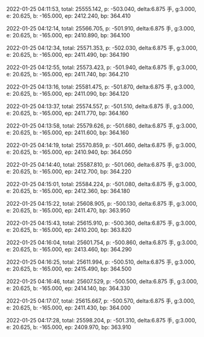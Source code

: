 2022-01-25 04:11:53, total: 25555.142, p: -503.040, delta:6.875 手, g:3.000, e: 20.625, b: -165.000, ep: 2412.240, bp: 364.410

2022-01-25 04:12:14, total: 25566.705, p: -501.910, delta:6.875 手, g:3.000, e: 20.625, b: -165.000, ep: 2410.890, bp: 364.100

2022-01-25 04:12:34, total: 25571.353, p: -502.030, delta:6.875 手, g:3.000, e: 20.625, b: -165.000, ep: 2411.490, bp: 364.190

2022-01-25 04:12:55, total: 25573.423, p: -501.940, delta:6.875 手, g:3.000, e: 20.625, b: -165.000, ep: 2411.740, bp: 364.210

2022-01-25 04:13:16, total: 25581.475, p: -501.870, delta:6.875 手, g:3.000, e: 20.625, b: -165.000, ep: 2411.090, bp: 364.120

2022-01-25 04:13:37, total: 25574.557, p: -501.510, delta:6.875 手, g:3.000, e: 20.625, b: -165.000, ep: 2411.770, bp: 364.160

2022-01-25 04:13:58, total: 25579.626, p: -501.680, delta:6.875 手, g:3.000, e: 20.625, b: -165.000, ep: 2411.600, bp: 364.160

2022-01-25 04:14:19, total: 25570.859, p: -501.460, delta:6.875 手, g:3.000, e: 20.625, b: -165.000, ep: 2410.940, bp: 364.050

2022-01-25 04:14:40, total: 25587.810, p: -501.060, delta:6.875 手, g:3.000, e: 20.625, b: -165.000, ep: 2412.700, bp: 364.220

2022-01-25 04:15:01, total: 25584.224, p: -501.080, delta:6.875 手, g:3.000, e: 20.625, b: -165.000, ep: 2412.360, bp: 364.180

2022-01-25 04:15:22, total: 25608.905, p: -500.130, delta:6.875 手, g:3.000, e: 20.625, b: -165.000, ep: 2411.470, bp: 363.950

2022-01-25 04:15:43, total: 25615.910, p: -500.360, delta:6.875 手, g:3.000, e: 20.625, b: -165.000, ep: 2410.200, bp: 363.820

2022-01-25 04:16:04, total: 25601.754, p: -500.860, delta:6.875 手, g:3.000, e: 20.625, b: -165.000, ep: 2413.460, bp: 364.290

2022-01-25 04:16:25, total: 25611.994, p: -500.510, delta:6.875 手, g:3.000, e: 20.625, b: -165.000, ep: 2415.490, bp: 364.500

2022-01-25 04:16:46, total: 25607.529, p: -500.500, delta:6.875 手, g:3.000, e: 20.625, b: -165.000, ep: 2414.140, bp: 364.330

2022-01-25 04:17:07, total: 25615.667, p: -500.570, delta:6.875 手, g:3.000, e: 20.625, b: -165.000, ep: 2411.430, bp: 364.000

2022-01-25 04:17:28, total: 25598.204, p: -501.310, delta:6.875 手, g:3.000, e: 20.625, b: -165.000, ep: 2409.970, bp: 363.910